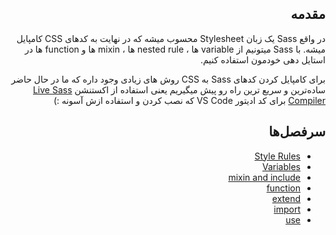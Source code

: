 <div dir="rtl">

## مقدمه

در واقع Sass یک زبان Stylesheet محسوب میشه که در نهایت به کدهای CSS کامپایل میشه. با Sass میتونیم از variable ها ،  nested rule ها ، mixin ها و function ها در استایل دهی خودمون استفاده کنیم.

 برای کامپایل کردن کدهای Sass به CSS روش های زیادی وجود داره که ما در حال حاضر ساده‌ترین و سریع ترین راه رو پیش میگیریم یعنی استفاده از اکستنشن [Live Sass Compiler](https://marketplace.visualstudio.com/items?itemName=ritwickdey.live-sass) برای کد ادیتور VS Code که نصب کردن و استفاده ازش آسونه :)

  ## سرفصل‌ها

<ul>
  <li><a href="https://sass-lang.com/documentation/style-rules">Style Rules</a></li>
  <li><a href="https://sass-lang.com/documentation/variables">Variables</a></li>
  <li><a href="https://sass-lang.com/documentation/at-rules/mixin">mixin and include</a></li>
  <li><a href="https://sass-lang.com/documentation/at-rules/function">function</a></li>
  <li><a href="https://sass-lang.com/documentation/at-rules/extend">extend</a></li>
  <li><a href="https://sass-lang.com/documentation/at-rules/import">import</a></li>
  <li><a href="https://sass-lang.com/documentation/at-rules/use">use</a></li>
</ul>

</div>
